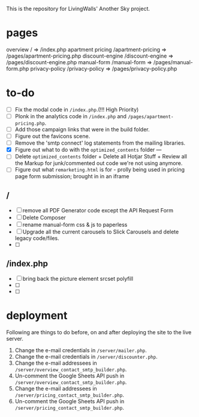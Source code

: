 
This is the repository for LivingWalls' Another Sky project.

# pages
overview
	/ => /index.php
apartment pricing
	/apartment-pricing => /pages/apartment-pricing.php
discount-engine
	/discount-engine => /pages/discount-engine.php
manual-form
	/manual-form => /pages/manual-form.php
privacy-policy
	/privacy-policy => /pages/privacy-policy.php

# to-do
- [ ] Fix the modal code in `/index.php`.(!!! High Priority)
- [ ] Plonk in the analytics code in `/index.php` and `/pages/apartment-pricing.php`.
- [ ] Add those campaign links that were in the build folder.
- [ ] Figure out the favicons scene.
- [ ] Remove the 'smtp connect' log statements from the mailing libraries.
- [x] Figure out what to do with the `optimized_contents` folder — 
- [ ] Delete `optimized_contents` folder + Delete all Hotjar Stuff + Review all the Markup for junk/commented out code we're not using anymore.
- [ ] Figure out what `remarketing.html` is for - prolly being used in pricing page form submission; brought in in an iframe

## /
- [ ] remove all PDF Generator code except the API Request Form
- [ ] Delete Composer
- [ ] rename manual-form css & js to paperless
- [ ] Upgrade all the current carousels to Slick Carousels and delete legacy code/files.
- [ ] 

## /index.php
- [ ] bring back the picture element srcset polyfill
- [ ] 
- [ ] 

# deployment
Following are things to do before, on and after deploying the site to the live server.

1. Change the e-mail credentials in `/server/mailer.php`.
2. Change the e-mail credentials in `/server/discounter.php`.
3. Change the e-mail addressees in `/server/overview_contact_smtp_builder.php`.
4. Un-comment the Google Sheets API push in `/server/overview_contact_smtp_builder.php`.
5. Change the e-mail addressees in `/server/pricing_contact_smtp_builder.php`.
6. Un-comment the Google Sheets API push in `/server/pricing_contact_smtp_builder.php`.

